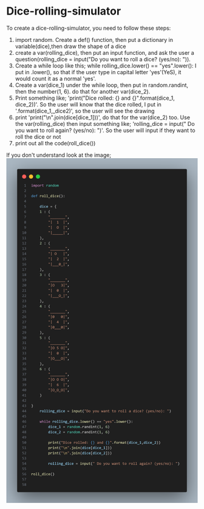 # Dice-rolling-simulator

To create a dice-rolling-simulator, you need to follow these steps:

1. import random. Create a def() function, then put a dictionary in variable(dice),then draw the shape of a dice
2. create a var(rolling_dice), then put an input function, and ask the user a question(rolling_dice = input("Do you want to roll a dice? (yes/no): ")). 
3. Create a while loop like this;
while rolling_dice.lower() == "yes".lower():
I put in .lower(), so that if the user type in capital letter 'yes'(YeS), it would count it as a normal 'yes'.
4. Create a var(dice_1) under the while loop, then put in random.randint, then the number(1, 6). do that for another var(dice_2).
5. Print something like; 'print("Dice rolled: {} and {}".format(dice_1, dice_2))'. So the user will know that the dice rolled, I put in '.format(dice_1,_dice2)', so the user will see the drawing 
6. print 'print("\n".join(dice[dice_1]))', do that for the var(dice_2) too. Use the var(rolling_dice) then input something like; 'rolling_dice = input(" Do you want to roll again? (yes/no): ")'. So the user will input if they want to roll the dice or not
7. print out all the code(roll_dice())

If you don't understand look at the image;
![alt text](image-1.png)